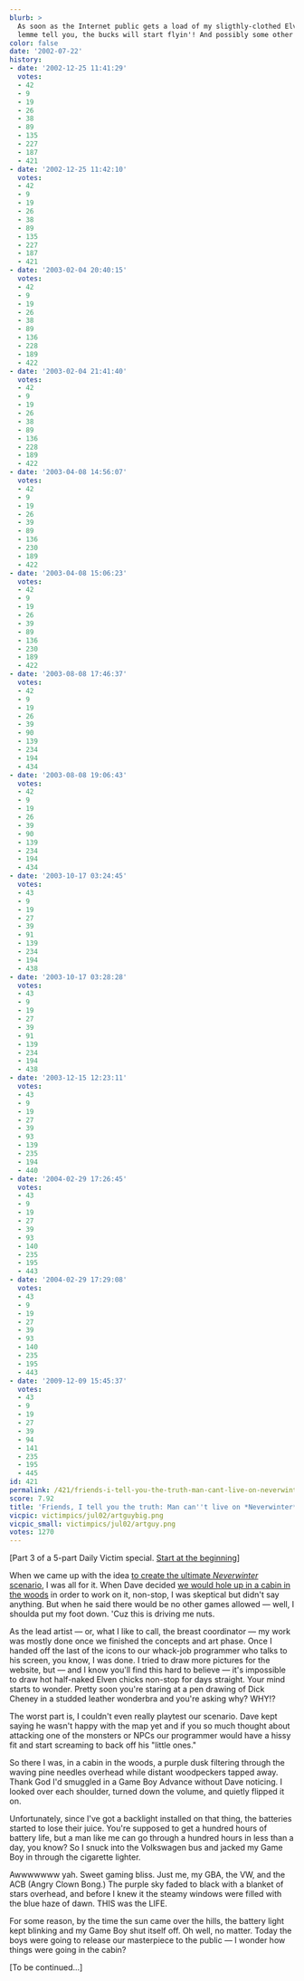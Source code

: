 ```yaml
---
blurb: >
  As soon as the Internet public gets a load of my sligthly-clothed Elven chicks,
  lemme tell you, the bucks will start flyin'! And possibly some other things.
color: false
date: '2002-07-22'
history:
- date: '2002-12-25 11:41:29'
  votes:
  - 42
  - 9
  - 19
  - 26
  - 38
  - 89
  - 135
  - 227
  - 187
  - 421
- date: '2002-12-25 11:42:10'
  votes:
  - 42
  - 9
  - 19
  - 26
  - 38
  - 89
  - 135
  - 227
  - 187
  - 421
- date: '2003-02-04 20:40:15'
  votes:
  - 42
  - 9
  - 19
  - 26
  - 38
  - 89
  - 136
  - 228
  - 189
  - 422
- date: '2003-02-04 21:41:40'
  votes:
  - 42
  - 9
  - 19
  - 26
  - 38
  - 89
  - 136
  - 228
  - 189
  - 422
- date: '2003-04-08 14:56:07'
  votes:
  - 42
  - 9
  - 19
  - 26
  - 39
  - 89
  - 136
  - 230
  - 189
  - 422
- date: '2003-04-08 15:06:23'
  votes:
  - 42
  - 9
  - 19
  - 26
  - 39
  - 89
  - 136
  - 230
  - 189
  - 422
- date: '2003-08-08 17:46:37'
  votes:
  - 42
  - 9
  - 19
  - 26
  - 39
  - 90
  - 139
  - 234
  - 194
  - 434
- date: '2003-08-08 19:06:43'
  votes:
  - 42
  - 9
  - 19
  - 26
  - 39
  - 90
  - 139
  - 234
  - 194
  - 434
- date: '2003-10-17 03:24:45'
  votes:
  - 43
  - 9
  - 19
  - 27
  - 39
  - 91
  - 139
  - 234
  - 194
  - 438
- date: '2003-10-17 03:28:28'
  votes:
  - 43
  - 9
  - 19
  - 27
  - 39
  - 91
  - 139
  - 234
  - 194
  - 438
- date: '2003-12-15 12:23:11'
  votes:
  - 43
  - 9
  - 19
  - 27
  - 39
  - 93
  - 139
  - 235
  - 194
  - 440
- date: '2004-02-29 17:26:45'
  votes:
  - 43
  - 9
  - 19
  - 27
  - 39
  - 93
  - 140
  - 235
  - 195
  - 443
- date: '2004-02-29 17:29:08'
  votes:
  - 43
  - 9
  - 19
  - 27
  - 39
  - 93
  - 140
  - 235
  - 195
  - 443
- date: '2009-12-09 15:45:37'
  votes:
  - 43
  - 9
  - 19
  - 27
  - 39
  - 94
  - 141
  - 235
  - 195
  - 445
id: 421
permalink: /421/friends-i-tell-you-the-truth-man-cant-live-on-neverwinter-alone/
score: 7.92
title: 'Friends, I tell you the truth: Man can''t live on *Neverwinter* alone'
vicpic: victimpics/jul02/artguybig.png
vicpic_small: victimpics/jul02/artguy.png
votes: 1270
---
```


\[Part 3 of a 5-part Daily Victim special. [Start at the
beginning](@/victim/419.md)\]

When we came up with the idea [to create the ultimate *Neverwinter*
scenario](@/victim/419.md), I was all for it. When Dave decided [we
would hole up in a cabin in the woods](@/victim/420.md) in order to
work on it, non-stop, I was skeptical but didn't say anything. But when
he said there would be no other games allowed — well, I shoulda put my
foot down. 'Cuz this is driving me nuts.

As the lead artist — or, what I like to call, the breast coordinator —
my work was mostly done once we finished the concepts and art phase.
Once I handed off the last of the icons to our whack-job programmer who
talks to his screen, you know, I was done. I tried to draw more pictures
for the website, but — and I know you'll find this hard to believe —
it's impossible to draw hot half-naked Elven chicks non-stop for days
straight. Your mind starts to wonder. Pretty soon you're staring at a
pen drawing of Dick Cheney in a studded leather wonderbra and you're
asking why? WHY!?

The worst part is, I couldn't even really playtest our scenario. Dave
kept saying he wasn't happy with the map yet and if you so much thought
about attacking one of the monsters or NPCs our programmer would have a
hissy fit and start screaming to back off his "little ones."

So there I was, in a cabin in the woods, a purple dusk filtering through
the waving pine needles overhead while distant woodpeckers tapped away.
Thank God I'd smuggled in a Game Boy Advance without Dave noticing. I
looked over each shoulder, turned down the volume, and quietly flipped
it on.

Unfortunately, since I've got a backlight installed on that thing, the
batteries started to lose their juice. You're supposed to get a hundred
hours of battery life, but a man like me can go through a hundred hours
in less than a day, you know? So I snuck into the Volkswagen bus and
jacked my Game Boy in through the cigarette lighter.

Awwwwwww yah. Sweet gaming bliss. Just me, my GBA, the VW, and the ACB
(Angry Clown Bong.) The purple sky faded to black with a blanket of
stars overhead, and before I knew it the steamy windows were filled with
the blue haze of dawn. THIS was the LIFE.

For some reason, by the time the sun came over the hills, the battery
light kept blinking and my Game Boy shut itself off. Oh well, no matter.
Today the boys were going to release our masterpiece to the public — I
wonder how things were going in the cabin?

\[To be continued...\]